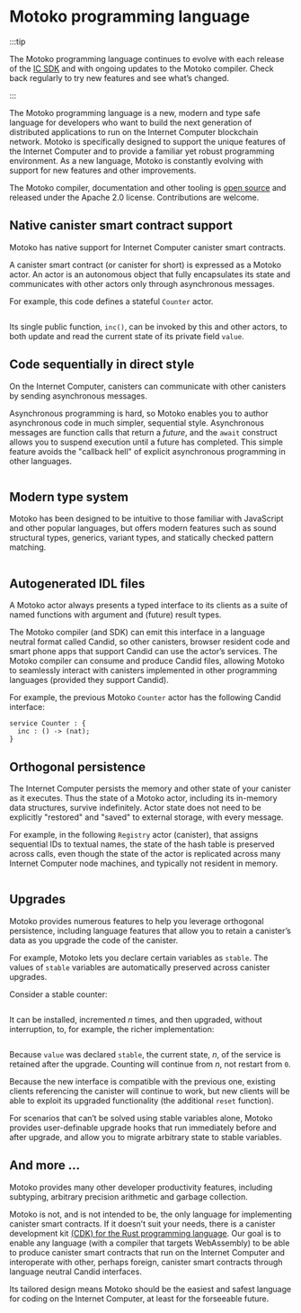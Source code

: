 # Motoko programming language

:::tip

The Motoko programming language continues to evolve with each release of the [IC SDK](https://internetcomputer.org/docs/current/developer-docs/setup/install) and with ongoing updates to the Motoko compiler. Check back regularly to try new features and see what’s changed.

:::

The Motoko programming language is a new, modern and type safe language for developers who want to build the next generation of distributed applications to run on the Internet Computer blockchain network. Motoko is specifically designed to support the unique features of the Internet Computer and to provide a familiar yet robust programming environment. As a new language, Motoko is constantly evolving with support for new features and other improvements.

The Motoko compiler, documentation and other tooling is [open source](https://github.com/dfinity/motoko) and released under the Apache 2.0 license. Contributions are welcome.

## Native canister smart contract support

Motoko has native support for Internet Computer canister smart contracts.

A canister smart contract (or canister for short) is expressed as a Motoko actor. An actor is an autonomous object that fully encapsulates its state and communicates with other actors only through asynchronous messages.

For example, this code defines a stateful `Counter` actor.

``` motoko name=counter file=./examples/Counter.mo
```

Its single public function, `inc()`, can be invoked by this and other actors, to both update and read the current state of its private field `value`.

## Code sequentially in direct style

On the Internet Computer, canisters can communicate with other canisters by sending asynchronous messages.

Asynchronous programming is hard, so Motoko enables you to author asynchronous code in much simpler, sequential style. Asynchronous messages are function calls that return a *future*, and the `await` construct allows you to suspend execution until a future has completed. This simple feature avoids the "callback hell" of explicit asynchronous programming in other languages.

``` motoko include=counter file=./examples/factorial.mo#L9-L21
```

## Modern type system

Motoko has been designed to be intuitive to those familiar with JavaScript and other popular languages, but offers modern features such as sound structural types, generics, variant types, and statically checked pattern matching.

``` motoko file=./examples/tree.mo
```

## Autogenerated IDL files

A Motoko actor always presents a typed interface to its clients as a suite of named functions with argument and (future) result types.

The Motoko compiler (and SDK) can emit this interface in a language neutral format called Candid, so other canisters, browser resident code and smart phone apps that support Candid can use the actor’s services. The Motoko compiler can consume and produce Candid files, allowing Motoko to seamlessly interact with canisters implemented in other programming languages (provided they support Candid).

For example, the previous Motoko `Counter` actor has the following Candid interface:

``` candid
service Counter : {
  inc : () -> (nat);
}
```

## Orthogonal persistence

The Internet Computer persists the memory and other state of your canister as it executes. Thus the state of a Motoko actor, including its in-memory data structures, survive indefinitely. Actor state does not need to be explicitly "restored" and "saved" to external storage, with every message.

For example, in the following `Registry` actor (canister), that assigns sequential IDs to textual names, the state of the hash table is preserved across calls, even though the state of the actor is replicated across many Internet Computer node machines, and typically not resident in memory.

``` motoko file=./examples/Registry.mo
```

## Upgrades

Motoko provides numerous features to help you leverage orthogonal persistence, including language features that allow you to retain a canister’s data as you upgrade the code of the canister.

For example, Motoko lets you declare certain variables as `stable`. The values of `stable` variables are automatically preserved across canister upgrades.

Consider a stable counter:

``` motoko file=./examples/StableCounter.mo
```

It can be installed, incremented *n* times, and then upgraded, without interruption, to, for example, the richer implementation:

``` motoko file=./examples/StableCounterUpgrade.mo
```

Because `value` was declared `stable`, the current state, *n*, of the service is retained after the upgrade. Counting will continue from *n*, not restart from `0`.

Because the new interface is compatible with the previous one, existing clients referencing the canister will continue to work, but new clients will be able to exploit its upgraded functionality (the additional `reset` function).

For scenarios that can’t be solved using stable variables alone, Motoko provides user-definable upgrade hooks that run immediately before and after upgrade, and allow you to migrate arbitrary state to stable variables.

## And more …​

Motoko provides many other developer productivity features, including subtyping, arbitrary precision arithmetic and garbage collection.

Motoko is not, and is not intended to be, the only language for implementing canister smart contracts. If it doesn’t suit your needs, there is a canister development kit [(CDK) for the Rust programming language](https://github.com/dfinity/cdk-rs). Our goal is to enable any language (with a compiler that targets WebAssembly) to be able to produce canister smart contracts that run on the Internet Computer and interoperate with other, perhaps foreign, canister smart contracts through language neutral Candid interfaces.

Its tailored design means Motoko should be the easiest and safest language for coding on the Internet Computer, at least for the forseeable future.
